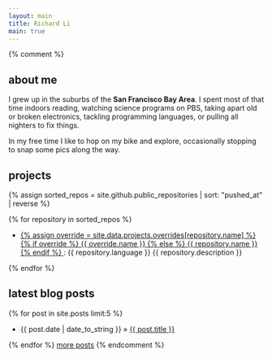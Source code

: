 ```yaml
---
layout: main
title: Richard Li
main: true
---
```

{% comment %} 
## about me

I grew up in the suburbs of the <b>San Francisco Bay Area</b>. I spent most of that time indoors reading, watching science programs on PBS, taking apart old or broken electronics, tackling programming languages, or pulling all nighters to fix things.

In my free time I like to hop on my bike and explore, occasionally stopping to snap some pics along the way.

## projects

{% assign sorted_repos = site.github.public_repositories | sort: "pushed_at" | reverse %}

{% for repository in sorted_repos %}
<div class="project">
    <ul class="chron">
        <li>
            <!-- {{ repository.created_at | date: "%Y" }} - {{ repository.pushed_at | date: "%Y" }} &raquo; -->
            <a href="{{ repository.html_url }}">
            {% assign override = site.data.projects.overrides[repository.name] %}
            {% if override  %}
            {{ override.name }}
            {% else %}
            {{ repository.name }}
            {% endif %}
            </a>
             : <span>{{ repository.language }}</span> {{ repository.description }}
         </li>
     </ul>
</div>
{% endfor %}

<!-- <a class="more" href="/projects">more info</a> -->

## latest blog posts

{% for post in site.posts limit:5 %}
<ul class="chron">
    <li>{{ post.date | date_to_string }} &raquo; <a href="{{ post.url }}">{{ post.title }}</a></li>
</ul>
{% endfor %}
<a class="more" href="/blog/archives">more posts</a>
{% endcomment %}